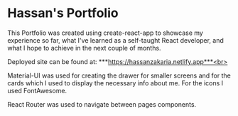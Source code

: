 # Hassan's Portfolio

This Portfolio was created using create-react-app to showcase my experience so far, what I've learned as a self-taught React developer, and what I hope to achieve in the next couple of months.<br>

Deployed site can be found at: ***https://hassanzakaria.netlify.app***<br>

Material-UI was used for creating the drawer for smaller screens and for the cards which I used to display the necessary info about me. For the icons I used FontAwesome.<br>

React Router was used to navigate between pages components.
